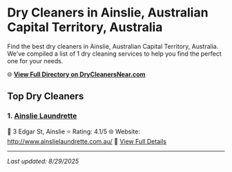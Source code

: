 # Dry Cleaners in Ainslie, Australian Capital Territory, Australia

Find the best dry cleaners in Ainslie, Australian Capital Territory, Australia. We've compiled a list of 1 dry cleaning services to help you find the perfect one for your needs.

🌐 **[View Full Directory on DryCleanersNear.com](https://drycleanersnear.com/city/Australia/Australian%20Capital%20Territory/Ainslie)**

## Top Dry Cleaners

### 1. [Ainslie Laundrette](https://drycleanersnear.com/dryCleaner/68a28938e025a3a8d28d391e/ainslie-laundrette)
📍 3 Edgar St, Ainslie
⭐ Rating: 4.1/5
🌐 Website: http://www.ainslielaundrette.com.au/
🔗 [View Full Details](https://drycleanersnear.com/dryCleaner/68a28938e025a3a8d28d391e/ainslie-laundrette)


---

*Last updated: 8/29/2025*
